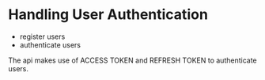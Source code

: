 # Handling User Authentication

- register users
- authenticate users

The api makes use of ACCESS TOKEN and REFRESH TOKEN to authenticate users.